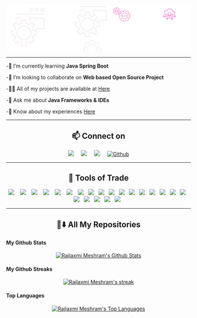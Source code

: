 ![MasterHead(banner1.gif)](banner1.gif)

<!--<p align="left"> <img src="https://komarev.com/ghpvc/?username=rajlaxmimeshram&label=Profile%20views&color=0e75b6&style=flat" alt="rajlaxmimeshram"/> </p>-->
<hr>

-🌱 I’m currently learning **Java Spring Boot**

-👯 I’m looking to collaborate on **Web based Open Source Project**

-👨‍💻 All of my projects are available at [Here](https://github.com/RajlaxmiMeshram)

-💬 Ask me about **Java Frameworks & IDEs**

-📄 Know about my experiences [Here](https://drive.google.com/file/d/1cICQX1x8QjVEAAKTdzqeAyzbAL2EDqNL/view?usp=sharing)




<hr>
<h2  align="center">📫 Connect on</h2>
<p align="center">
  <a target="_blank"href="https://www.linkedin.com/in/rajlaxmi024/"><img src="https://img.shields.io/badge/linkedin-%230077B5.svg?&style=for-the-badge&logo=linkedin&logoColor=white" /></a>&nbsp;&nbsp;&nbsp;&nbsp;
  <a target="_blank"href="https://twitter.com/meshramrajlaxmi"><img src="https://img.shields.io/badge/twitter-%231DA1F2.svg?&style=for-the-badge&logo=twitter&logoColor=white" /></a>&nbsp;&nbsp;&nbsp;&nbsp;
  <a href="mailto:rajlaxmimeshram024@gmail.com"><img src="https://img.shields.io/badge/Gmail-%23D14836.svg?&style=for-the-badge&logo=gmail&logoColor=white" /></a>&nbsp;&nbsp;&nbsp;&nbsp;
  <a href="https://github.com/RajlaxmiMeshram" target="_blank"><img alt="Github" src="https://img.shields.io/badge/GitHub-%2312100E.svg?&style=for-the-badge&logo=Github&logoColor=white" /></a> 
</p>

<hr>

<h2 align="center"> 🔭 Tools of Trade</h2>
<p align="center">
<img src=https://img.shields.io/badge/C%2B%2B-00599C?style=for-the-badge&logo=c%2B%2B&logoColor=white/>&nbsp;&nbsp;&nbsp;
<img src=https://img.shields.io/badge/C-2980b9?style=for-the-badge&logo=c&logoColor=white/>&nbsp;&nbsp;&nbsp;
<img src=https://img.shields.io/badge/Java-43b02a?style=for-the-badge&logo=java&logoColor=white/>&nbsp;&nbsp;&nbsp;
<img src="https://img.shields.io/badge/PHP-FF6C37?style=for-the-badge&logo=PHP&logoColor=white"/>&nbsp;&nbsp;&nbsp;
  <img src="https://img.shields.io/badge/Javascript-ED8B00?style=for-the-badge&logo=javascript&logoColor=white" />&nbsp;&nbsp;&nbsp;
 <img src="https://img.shields.io/badge/HTML5-14354C?style=for-the-badge&logo=Html5&logoColor=white" />&nbsp;&nbsp;&nbsp;
  <img src="https://img.shields.io/badge/CSS3-39457E?style=for-the-badge&logo=CSS3&logoColor=white" />&nbsp;&nbsp;
<img src="https://img.shields.io/badge/Bootstrap-D24939?style=for-the-badge&logo=Bootstrap&logoColor=white"/>&nbsp;&nbsp;
 <img src=https://img.shields.io/badge/Node.js-43853D?style=for-the-badge&logo=node.js&logoColor=white />&nbsp;&nbsp;
 <!--<img src="https://img.shields.io/badge/Angular-ff0000?style=for-the-badge&logo=angular&logoColor=white"/>&nbsp;&nbsp;
 <img src="https://img.shields.io/badge/Mongodb-658354?style=for-the-badge&logo=mongodb&logoColor=white"/>&nbsp;&nbsp;
 <img src="https://img.shields.io/badge/reactJs-1AA7AC?style=for-the-badge&logo=react&logoColor=white"/>&nbsp;&nbsp;-->
<img src="https://img.shields.io/badge/Spring-56D686?style=for-the-badge&logo=spring&logoColor=white"/>&nbsp;&nbsp;
<img src="https://img.shields.io/badge/.net-797ef6?style=for-the-badge&logo=dotnet&logoColor=white"/>&nbsp;&nbsp;
<img src="https://img.shields.io/badge/C sharp-663399?style=for-the-badge&logo=Csharp&logoColor=white"/>&nbsp;&nbsp;
<img src="https://img.shields.io/badge/MySQL-0078d7?style=for-the-badge&logo=mysql&logoColor=white"/>&nbsp;&nbsp;
<img src="https://img.shields.io/badge/SQLite-07405E?style=for-the-badge&logo=sqlite&logoColor=white"/>&nbsp;&nbsp;
<img src="https://img.shields.io/badge/Git-F05032?style=for-the-badge&logo=git&logoColor=white"/>&nbsp;&nbsp;
<img src="https://img.shields.io/badge/Markdown-000000?style=for-the-badge&logo=markdown&logoColor=white"/>&nbsp;&nbsp;
<img src="https://img.shields.io/badge/figma-%23F24E1E.svg?style=for-the-badge&logo=figma&logoColor=white"/>&nbsp;&nbsp;
<img src="https://img.shields.io/badge/Wordpress-21759B?style=for-the-badge&logo=wordpress&logoColor=white"/>&nbsp;&nbsp;
<img src="https://img.shields.io/badge/Adobe%20XD-470137?style=for-the-badge&logo=Adobe%20XD&logoColor=#FF61F6"/>&nbsp;&nbsp;
<img src="https://img.shields.io/badge/Canva-%2300C4CC.svg?&style=for-the-badge&logo=Canva&logoColor=white"/>&nbsp;&nbsp;
<img src="https://img.shields.io/badge/adobe%20illustrator-%23FF9A00.svg?style=for-the-badge&logo=adobe%20illustrator&logoColor=white"/>&nbsp;&nbsp;
 <img src="https://img.shields.io/badge/adobe%20photoshop-%2331A8FF.svg?style=for-the-badge&logo=adobe%20photoshop&logoColor=white"/>&nbsp;&nbsp;
     
</p>
<hr>
<h2 align="center"> 🔭⬇️ All My Repositories </h2>

#### My Github Stats
<p align="center">
<a href="https://github.com/RajlaxmiMeshram/github-readme-stats"><img alt="Rajlaxmi Meshram's Github Stats" src="https://github-readme-stats.vercel.app/api?username=RajlaxmiMeshram&show_icons=true&count_private=true&theme=transparent&border_color=DDDAD5&text_color=e6b400&icon_color=D24939&title_color=D24939&ring_color=D24939&include_all_commits=true"/></a>
</p>

####    My Github Streaks

 <p align="center">
    <a href="https://github.com/RajlaxmiMeshram/github-readme-streak-stats">
     <img title="🔥 Get streak stats for your profile at git.io/streak-stats" alt="Rajlaxmi Meshram's streak" src="https://github-readme-streak-stats.herokuapp.com/?user=RajlaxmiMeshram&show_icons=true&count_private=true&theme=gruvbox&background=D24939&border=DDDAD5&stroke=DBDDD3&ring=FEFEFE&dates=F0F4F0&currStreakNum=DDBE28&border=DDDAD5&currStreakLabel=DDBE28"/>
    </a>
</p>


#### Top Languages
<p align="center">
<a href="https://github.com/RajlaxmiMeshram/github-readme-stats"><img alt="Rajlaxmi Meshram's Top Languages" src="https://github-readme-stats.vercel.app/api/top-langs/?username=RajlaxmiMeshram&langs_count=8&count_private=true&layout=compact&theme=transparent&border_color=DDDAD5&title_color=D24939&text_color=e6b400"/></a>
</p>




